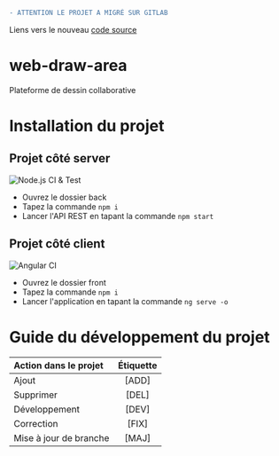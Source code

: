 ```diff
- ATTENTION LE PROJET A MIGRÉ SUR GITLAB
```
Liens vers le nouveau [code source](https://gitlab.com/RexT2507/web-draw-area)

# web-draw-area
Plateforme de dessin collaborative

# Installation du projet

## Projet côté server

![Node.js CI & Test](https://github.com/RexT2507/web-draw-area/workflows/Node.js%20CI%20&%20Test/badge.svg?branch=main)

+ Ouvrez le dossier back
+ Tapez la commande `npm i`
+ Lancer l'API REST en tapant la commande `npm start`

## Projet côté client

![Angular CI](https://github.com/RexT2507/web-draw-area/workflows/Angular%20CI/badge.svg?branch=main)

+ Ouvrez le dossier front
+ Tapez la commande `npm i`
+ Lancer l'application en tapant la commande `ng serve -o`

# Guide du développement du projet

| Action dans le projet |    Étiquette    |
| :---------------      |:---------------:|
| Ajout                 |      [ADD]      |
| Supprimer             |      [DEL]      |
| Développement         |      [DEV]      |
| Correction            |      [FIX]      |
| Mise à jour de branche|      [MAJ]      |
